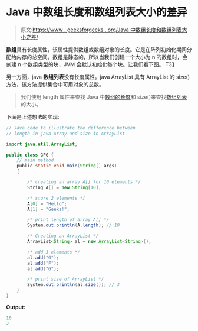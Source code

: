 # Java 中数组长度和数组列表大小的差异

> 原文:[https://www . geeksforgeeks . org/Java 中数组长度和数组列表大小之差/](https://www.geeksforgeeks.org/difference-between-length-of-array-and-size-of-arraylist-in-java/)

**数组**具有长度属性，该属性提供数组或数组对象的长度。它是在阵列初始化期间分配给内存的总空间。数组是静态的，所以当我们创建一个大小为 n 的数组时，会创建 n 个数组类型的块，JVM 会默认初始化每个块。让我们看下图。
T3】

另一方面，java **数组列表**没有长度属性。java ArrayList 具有 ArrayList 的 size()方法，该方法提供集合中可用对象的总数。

> 我们使用 length 属性来查找 Java 中[数组的长度](https://www.geeksforgeeks.org/arrays-in-java/)和 size()来查找[数组列表](https://www.geeksforgeeks.org/arraylist-in-java/)的大小。

下面是上述想法的实现:

```java
// Java code to illustrate the difference between
// length in java Array and size in ArrayList

import java.util.ArrayList;

public class GFG {
    // main method
    public static void main(String[] args)
    {

        /* creating an array A[] for 10 elements */
        String A[] = new String[10];

        /* store 2 elements */
        A[0] = "Hello";
        A[1] = "Geeks!";

        /* print length of array A[] */
        System.out.println(A.length); // 10

        /* Creating an ArrayList */
        ArrayList<String> al = new ArrayList<String>();

        /* add 3 elements */
        al.add("G");
        al.add("F");
        al.add("G");

        /* print size of ArrayList */
        System.out.println(al.size()); // 3
    }
}
```

**Output:**

```java
10
3

```